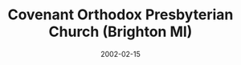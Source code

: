 ---
date: &id001 2002-02-15
end_date: null
location:
  address: Spencer Elementary School, Spencer Road
  city: Brighton
  state: MI
minister:
- end: 2002-01-01
  name: Brian DeJong
  start: 2000-01-01
  type: Organizing Pastor
- end: 2005-01-01
  name: Brian DeJong
  start: 2002-01-01
  type: Pastor
- end: null
  name: Douglas Doll
  start: 2008-01-01
  type: Pastor
ministers:
- Brian DeJong
- Brian DeJong
- Douglas Doll
name: Covenant Orthodox Presbyterian Church
names:
- end: 2002-02-15
  name: Covenant Orthodox Presbyterian Mission
  start: 1999-03-19
- end: null
  name: Covenant Orthodox Presbyterian Church
  start: 2002-02-15
origination_date: *id001
raw_data: 'MI

  Brighton


  Covenant Orthodox Presbyterian Mission  (March 19, 1999-February 15, 2002)

  Covenant Orthodox Presbyterian Church (February 15, 2002- )

  Spencer Elementary School, Spencer Road

  Org. Pastor: Brian DeJong, 2000-2002

  Pastors: Brian De Jong, 2002-5

  Douglas Doll, 2008-

  '
received_from: null
states:
- MI
status:
  active: true
  end_date: null
  reason: null
  received_from: null
  withdrawal_to: null
title: Covenant Orthodox Presbyterian Church (Brighton MI)
year_established:
- 2002

---